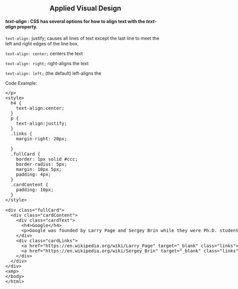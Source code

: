 ## <center>Applied Visual Design</center> ##

#### ***text-align*** : CSS has several options for how to align text with the ***text-align*** property.

`text-align:`
justify;  causes all lines of text except the last line to meet the left and right edges of the line box. 

`text-align: center;`   centers the text

`text-align: right;` right-aligns the text

`text-align: left;` (the default) left-aligns the 

Code Example:
<xmp>
<style>
  h4 {
    text-align:center;
  }
  p {
    text-align:justify;
  }
  .links {
    margin-right: 20px;

  }
  .fullCard {
    border: 1px solid #ccc;
    border-radius: 5px;
    margin: 10px 5px;
    padding: 4px;
  }
  .cardContent {
    padding: 10px;
  }
</style>
<div class="fullCard">
  <div class="cardContent">
    <div class="cardText">
      <h4>Google</h4>
      <p>Google was founded by Larry Page and Sergey Brin while they were Ph.D. students at Stanford University.</p>
    </div>
    <div class="cardLinks">
      <a href="https://en.wikipedia.org/wiki/Larry_Page" target="_blank" class="links">Larry Page</a>
      <a href="https://en.wikipedia.org/wiki/Sergey_Brin" target="_blank" class="links">Sergey Brin</a>
    </div>
  </div>
</div>
<xmp>